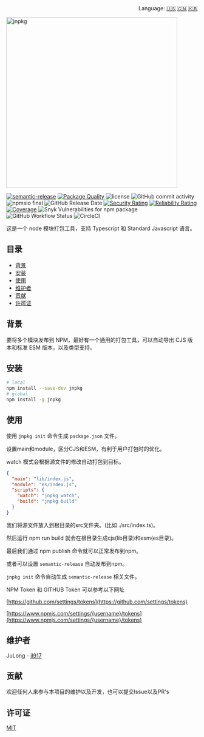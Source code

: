 
<div align="right">
  Language:
  <a title="English" href="./README.md">🇺🇸</a>
  <a title="Chinese" href="./README.zh-CN.md">🇨🇳</a>
  <a title="Korean" href="./README.ko-KR.md">🇰🇷</a>
</div>

<p aligin="center">
  <img src="https://raw.githubusercontent.com/jl917/jnpkg/master/JNPKG.png" alt="jnpkg" width="450"/>
</p>

[![semantic-release](https://img.shields.io/badge/semantic-release-e10079.svg?logo=semantic-release)](https://github.com/semantic-release/semantic-release)
[![Package Quality](https://packagequality.com/shield/jnpkg.svg)](https://packagequality.com/#?package=jnpkg)
![license](https://img.shields.io/npm/l/jnpkg)
![GitHub commit activity](https://img.shields.io/github/commit-activity/m/jl917/jnpkg)
![npmsio final](https://img.shields.io/npms-io/final-score/jnpkg)
![GitHub Release Date](https://img.shields.io/github/release-date/jl917/jnpkg)
[![Security Rating](https://sonarcloud.io/api/project_badges/measure?project=jl917_jnpkg&metric=security_rating)](https://sonarcloud.io/summary/new_code?id=jl917_jnpkg)
[![Reliability Rating](https://sonarcloud.io/api/project_badges/measure?project=jl917_jnpkg&metric=reliability_rating)](https://sonarcloud.io/summary/new_code?id=jl917_jnpkg)
[![Coverage](https://sonarcloud.io/api/project_badges/measure?project=jl917_jnpkg&metric=coverage)](https://sonarcloud.io/summary/new_code?id=jl917_jnpkg)
![Snyk Vulnerabilities for npm package](https://img.shields.io/snyk/vulnerabilities/npm/jnpkg)
![GitHub Workflow Status](https://img.shields.io/github/workflow/status/jl917/jnpkg/Release?label=GitHub%20Action%20build)
![CircleCI](https://img.shields.io/circleci/build/gh/jl917/jnpkg?label=Circleci%20build)

这是一个 node 模块打包工具，支持 Typescript 和 Standard Javascript 语言。



## 目录

- [背景](#背景)
- [安装](#安装)
- [使用](#使用)
- [维护者](#维护者)
- [贡献](#贡献)
- [许可证](#许可证)



## 背景

要将多个模块发布到 NPM，最好有一个通用的打包工具，可以自动导出 CJS 版本和标准 ESM 版本，以及类型支持。



## 安装

```sh
# local
npm install --save-dev jnpkg
# global
npm install -g jnpkg
```



## 使用

使用 `jnpkg init` 命令生成 `package.json` 文件。

设置main和module，区分CJS和ESM，有利于用户打包时的优化。

watch 模式会根据源文件的修改自动打包到目标。

```json
{
  "main": "lib/index.js",
  "module": "es/index.js",
  "scripts": {
    "watch": "jnpkg watch",
    "build": "jnpkg build"
  }
}
```

我们将源文件放入到根目录的src文件夹。(比如 ./src/index.ts)。

然后运行 npm run build 就会在根目录生成cjs(lib目录)和esm(es目录)。

最后我们通过 npm publish 命令就可以正常发布到npm。

或者可以设置 `semantic-release` 自动发布到npm。

`jnpkg init` 命令自动生成 `semantic-release` 相关文件。

NPM Token 和 GITHUB Token 可以参考以下网址

[https://github.com/settings/tokens](https://github.com/settings/tokens)

[https://www.npmjs.com/settings/{username}/tokens](https://www.npmjs.com/settings/{username}/tokens)



## 维护者

JuLong - [jl917](https://github.com/jl917)



## 贡献

欢迎任何人来参与本项目的维护以及开发，也可以提交Issue以及PR's



## 许可证

[MIT](https://github.com/jl917/jnpkg/blob/master/LICENSE)
